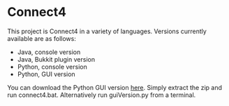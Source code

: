 # Connect4
This project is Connect4 in a variety of languages. Versions currently available are as follows:
- Java, console version
- Java, Bukkit plugin version
- Python, console version
- Python, GUI version

You can download the Python GUI version <a href="http://xorg.us/Connect4.zip">here</a>. Simply extract the zip and run connect4.bat. Alternatively run guiVersion.py from a terminal.
